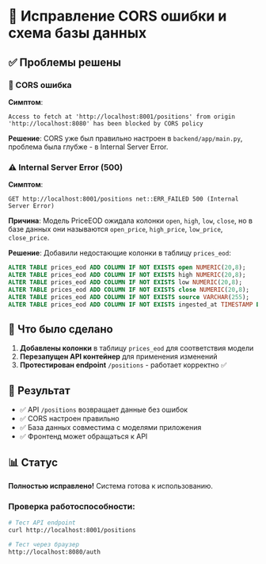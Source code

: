 # 🔧 Исправление CORS ошибки и схема базы данных

## ✅ Проблемы решены

### 🚫 CORS ошибка
**Симптом**: 
```
Access to fetch at 'http://localhost:8001/positions' from origin 'http://localhost:8080' has been blocked by CORS policy
```

**Решение**: 
CORS уже был правильно настроен в `backend/app/main.py`, проблема была глубже - в Internal Server Error.

### ⚠️ Internal Server Error (500)
**Симптом**: 
```
GET http://localhost:8001/positions net::ERR_FAILED 500 (Internal Server Error)
```

**Причина**: 
Модель PriceEOD ожидала колонки `open`, `high`, `low`, `close`, но в базе данных они называются `open_price`, `high_price`, `low_price`, `close_price`.

**Решение**:
Добавили недостающие колонки в таблицу `prices_eod`:

```sql
ALTER TABLE prices_eod ADD COLUMN IF NOT EXISTS open NUMERIC(20,8);
ALTER TABLE prices_eod ADD COLUMN IF NOT EXISTS high NUMERIC(20,8);  
ALTER TABLE prices_eod ADD COLUMN IF NOT EXISTS low NUMERIC(20,8);
ALTER TABLE prices_eod ADD COLUMN IF NOT EXISTS close NUMERIC(20,8);
ALTER TABLE prices_eod ADD COLUMN IF NOT EXISTS source VARCHAR(255);
ALTER TABLE prices_eod ADD COLUMN IF NOT EXISTS ingested_at TIMESTAMP DEFAULT CURRENT_TIMESTAMP;
```

## 🔄 Что было сделано

1. **Добавлены колонки** в таблицу `prices_eod` для соответствия модели
2. **Перезапущен API контейнер** для применения изменений
3. **Протестирован endpoint** `/positions` - работает корректно ✅

## 🎯 Результат

- ✅ API `/positions` возвращает данные без ошибок
- ✅ CORS настроен правильно
- ✅ База данных совместима с моделями приложения
- ✅ Фронтенд может обращаться к API

## 📊 Статус

**Полностью исправлено!** Система готова к использованию.

### Проверка работоспособности:
```bash
# Тест API endpoint
curl http://localhost:8001/positions

# Тест через браузер  
http://localhost:8080/auth
```







